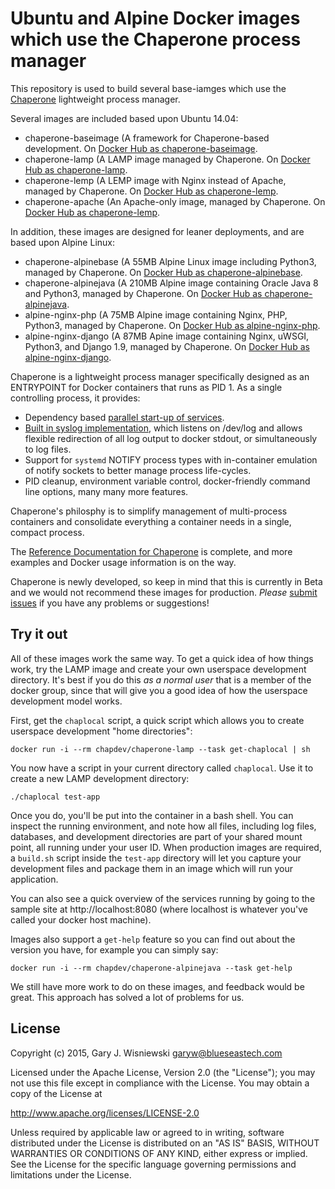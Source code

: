 # Ubuntu and Alpine Docker images which use the Chaperone process manager

This repository is used to build several base-iamges which use the
[Chaperone](http://garywiz.github.io/chaperone/guide/chap-intro.html) lightweight process manager.

Several images are included based upon Ubuntu 14.04:

 * chaperone-baseimage (A framework for Chaperone-based development.  On
   [Docker Hub as chaperone-baseimage](https://registry.hub.docker.com/u/chapdev/chaperone-baseimage).
 * chaperone-lamp (A LAMP image managed by Chaperone.  On
   [Docker Hub as chaperone-lamp](https://registry.hub.docker.com/u/chapdev/chaperone-lamp).
 * chaperone-lemp (A LEMP image with Nginx instead of Apache, managed by Chaperone.  On
   [Docker Hub as chaperone-lemp](https://registry.hub.docker.com/u/chapdev/chaperone-lemp).
 * chaperone-apache (An Apache-only image, managed by Chaperone.  On
   [Docker Hub as chaperone-lemp](https://registry.hub.docker.com/u/chapdev/chaperone-apache).

In addition, these images are designed for leaner deployments, and are based upon Alpine Linux:

 * chaperone-alpinebase (A 55MB Alpine Linux image including Python3, managed by Chaperone.  On
   [Docker Hub as chaperone-alpinebase](https://registry.hub.docker.com/u/chapdev/chaperone-alpinebase).
 * chaperone-alpinejava (A 210MB Alpine image containing Oracle Java 8 and Python3, managed by Chaperone. On
   [Docker Hub as chaperone-alpinejava](https://registry.hub.docker.com/u/chapdev/chaperone-alpinejava).
 * alpine-nginx-php (A 75MB Alpine image containing Nginx, PHP, Python3, managed by Chaperone. On
   [Docker Hub as alpine-nginx-php](https://registry.hub.docker.com/u/chapdev/alpine-nginx-php).
 * alpine-nginx-django (A 87MB Apine image containing Nginx, uWSGI, Python3, and Django 1.9, managed by Chaperone. On
   [Docker Hub as alpine-nginx-django](https://registry.hub.docker.com/u/chapdev/alpine-nginx-django).
   
Chaperone is a lightweight process manager specifically designed as an ENTRYPOINT for Docker containers that runs as PID 1.
As a single controlling process, it provides:

  * Dependency based [parallel start-up of services](http://garywiz.github.io/chaperone/ref/config-service.html).
  * [Built in syslog implementation](http://garywiz.github.io/chaperone/ref/config-logging.html), which listens on /dev/log and allows
    flexible redirection of all log output to docker stdout, or simultaneously
    to log files.
  * Support for ``systemd`` NOTIFY process types with in-container emulation of notify sockets to
	better manage process life-cycles.
  * PID cleanup, environment variable control, docker-friendly command line options, many many more features.

Chaperone's philosphy is to simplify management of multi-process containers and consolidate everything a container needs
in a single, compact process.

The [Reference Documentation for Chaperone](http://garywiz.github.io/chaperone/ref/index.html) is complete, and
more examples and Docker usage information is on the way.

Chaperone is newly developed, so keep in mind that this is currently in Beta and we would not recommend these images
for production.  *Please* [submit issues](https://github.com/garywiz/chaperone-docker/issues) if you have any problems or suggestions!

## Try it out

All of these images work the same way.  To get a quick idea of how things work, try the LAMP image and create your own 
userspace development directory.  It's best if you do this *as a normal user* that is a member of the docker group, since 
that will give you a good idea of how the userspace development model works.

First, get the `chaplocal` script, a quick script which allows you to create userspace development "home directories":

    docker run -i --rm chapdev/chaperone-lamp --task get-chaplocal | sh

You now have a script in your current directory called ``chaplocal``.
Use it to create a new LAMP development directory:

    ./chaplocal test-app

Once you do, you'll be put into the container in a bash shell.  You can inspect the running environment,
and note how all files, including log files, databases, and development directories are part of your
shared mount point, all running under your user ID.   When production images are required, a
`build.sh` script inside the `test-app` directory will let you capture your development files
and package them in an image which will run your application.

You can also see a quick overview of the services running by going to the sample site at http://localhost:8080
(where localhost is whatever you've called your docker host machine).

Images also support a `get-help` feature so you can find out about the version you have, for example
you can simply say:

    docker run -i --rm chapdev/chaperone-alpinejava --task get-help
       
We still have more work to do on these images, and feedback would be great.  This approach
has solved a lot of problems for us.

## License

Copyright (c) 2015, Gary J. Wisniewski <garyw@blueseastech.com>

Licensed under the Apache License, Version 2.0 (the "License");
you may not use this file except in compliance with the License.
You may obtain a copy of the License at

   http://www.apache.org/licenses/LICENSE-2.0

Unless required by applicable law or agreed to in writing, software
distributed under the License is distributed on an "AS IS" BASIS,
WITHOUT WARRANTIES OR CONDITIONS OF ANY KIND, either express or implied.
See the License for the specific language governing permissions and
limitations under the License.

